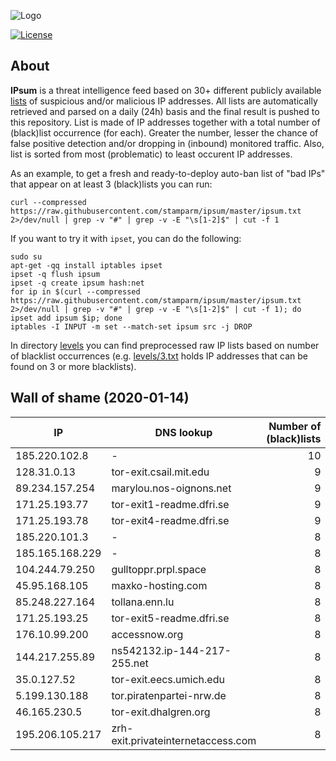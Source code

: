 ![Logo](https://i.imgur.com/PyKLAe7.png)

[![License](https://img.shields.io/badge/license-Public_domain-red.svg)](https://wiki.creativecommons.org/wiki/Public_domain)

About
----

**IPsum** is a threat intelligence feed based on 30+ different publicly available [lists](https://github.com/stamparm/maltrail) of suspicious and/or malicious IP addresses. All lists are automatically retrieved and parsed on a daily (24h) basis and the final result is pushed to this repository. List is made of IP addresses together with a total number of (black)list occurrence (for each). Greater the number, lesser the chance of false positive detection and/or dropping in (inbound) monitored traffic. Also, list is sorted from most (problematic) to least occurent IP addresses.

As an example, to get a fresh and ready-to-deploy auto-ban list of "bad IPs" that appear on at least 3 (black)lists you can run:

```
curl --compressed https://raw.githubusercontent.com/stamparm/ipsum/master/ipsum.txt 2>/dev/null | grep -v "#" | grep -v -E "\s[1-2]$" | cut -f 1
```

If you want to try it with `ipset`, you can do the following:

```
sudo su
apt-get -qq install iptables ipset
ipset -q flush ipsum
ipset -q create ipsum hash:net
for ip in $(curl --compressed https://raw.githubusercontent.com/stamparm/ipsum/master/ipsum.txt 2>/dev/null | grep -v "#" | grep -v -E "\s[1-2]$" | cut -f 1); do ipset add ipsum $ip; done
iptables -I INPUT -m set --match-set ipsum src -j DROP
```

In directory [levels](levels) you can find preprocessed raw IP lists based on number of blacklist occurrences (e.g. [levels/3.txt](levels/3.txt) holds IP addresses that can be found on 3 or more blacklists).

Wall of shame (2020-01-14)
----

|IP|DNS lookup|Number of (black)lists|
|---|---|--:|
185.220.102.8|-|10
128.31.0.13|tor-exit.csail.mit.edu|9
89.234.157.254|marylou.nos-oignons.net|9
171.25.193.77|tor-exit1-readme.dfri.se|9
171.25.193.78|tor-exit4-readme.dfri.se|9
185.220.101.3|-|8
185.165.168.229|-|8
104.244.79.250|gulltoppr.prpl.space|8
45.95.168.105|maxko-hosting.com|8
85.248.227.164|tollana.enn.lu|8
171.25.193.25|tor-exit5-readme.dfri.se|8
176.10.99.200|accessnow.org|8
144.217.255.89|ns542132.ip-144-217-255.net|8
35.0.127.52|tor-exit.eecs.umich.edu|8
5.199.130.188|tor.piratenpartei-nrw.de|8
46.165.230.5|tor-exit.dhalgren.org|8
195.206.105.217|zrh-exit.privateinternetaccess.com|8
